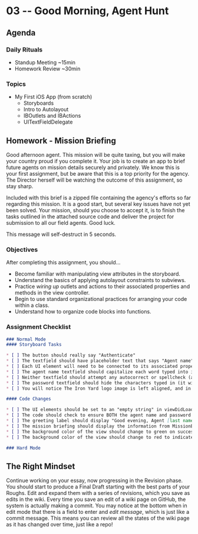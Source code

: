 # 03 -- Good Morning, Agent Hunt

## Agenda
### Daily Rituals

* Standup Meeting ~15min
* Homework Review ~30min

### Topics
* My First iOS App (from scratch)
	* Storyboards
	* Intro to Autolayout
	* IBOutlets and IBActions
	* UITextFieldDelegate

## Homework - Mission Briefing

Good afternoon agent. This mission will be quite taxing, but you will make your country proud if you complete it. Your job is to create an app to brief future agents on mission details securely and privately. We know this is your first assignment, but be aware that this is a top priority for the agency. The Director herself will be watching the outcome of this assignment, so stay sharp.

Included with this brief is a zipped file containing the agency's efforts so far regarding this mission. It is a good start, but several key issues have not yet been solved. Your mission, should you choose to accept it, is to finish the tasks outlined in the attached source code and deliver the project for submission to all our field agents. Good luck.

This message will self-destruct in 5 seconds.

### Objectives

After completing this assignment, you should…

* Become familiar with manipulating view attributes in the storyboard.
* Understand the basics of applying autolayout constraints to subviews.
* Practice _wiring up_ outlets and actions to their associated properties and methods in the view controller.
* Begin to use standard organizational practices for arranging your code within a class.
* Understand how to organize code blocks into functions.

### Assignment Checklist
```markdown
### Normal Mode
#### Storyboard Tasks

* [ ] The button should really say "Authenticate"
* [ ] The textfield should have placeholder text that says "Agent name"
* [ ] Each UI element will need to be connected to its associated property in the ViewController class.
* [ ] The agent name textfield should capitalize each word typed into it (see the attributes inspector)
* [ ] Neither textfield should attempt any autocorrect or spellcheck (again, see attributes inspector)
* [ ] The password textfield should hide the characters typed in (it will show dots, see the attributes inspector, see a pattern here?)
* [ ] You will notice The Iron Yard logo image is left aligned, and in fact when you click on it, the outline appears orange. It really should be centered in the view like everything else (needs an autolayout constraint).

#### Code Changes

* [ ] The UI elements should be set to an "empty string" in viewDidLoad of the ViewController class (#1 in comments).
* [ ] The code should check to ensure BOTH the agent name and password fields are nonempty before allowing authentication (#2 in comments).
* [ ] The greeting label should display "Good evening, Agent [last name]", where the agent's last name is pulled from the textfield (#3 in comments).
* [ ] The mission briefing should display the information from MissionBriefing.txt (copy-paste, you don't have to read from the file). It also contains a placeholder for the agent's last name (#4 in comments).
* [ ] The background color of the view should change to green on successful authentication of the agent (#5 in comments).
* [ ] The background color of the view should change to red to indicate a failed login of the agent (#6 in comments).

### Hard Mode
```
## The Right Mindset

Continue working on your essay, now progressing in the Revision phase. You should start to produce a Final Draft starting with the best parts of your Roughs. Edit and expand them with a series of revisions, which you save as edits in the wiki. Every time you save an edit of a wiki page on GitHub, the system is actually making a commit. You may notice at the bottom when in edit mode that there is a field to enter and _edit message_, which is just like a commit message. This means you can review all the states of the wiki page as it has changed over time, just like a repo!